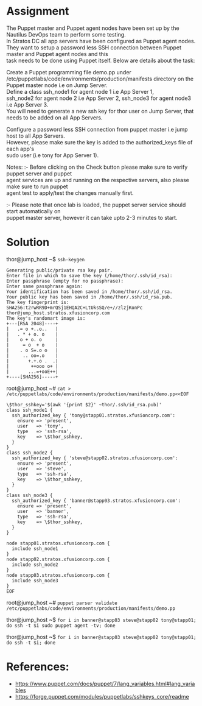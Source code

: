 # Assignment
The Puppet master and Puppet agent nodes have been set up by the Nautilus DevOps team to perform some testing.  
In Stratos DC all app servers have been configured as Puppet agent nodes.  
They want to setup a password less SSH connection between Puppet master and Puppet agent nodes and this  
task needs to be done using Puppet itself. Below are details about the task:

Create a Puppet programming file demo.pp under  
/etc/puppetlabs/code/environments/production/manifests directory on the Puppet master node i.e on Jump Server.  
Define a class ssh_node1 for agent node 1 i.e App Server 1,  
ssh_node2 for agent node 2 i.e App Server 2, ssh_node3 for agent node3 i.e App Server 3.  
You will need to generate a new ssh key for thor user on Jump Server, that needs to be added on all App Servers.

Configure a password less SSH connection from puppet master i.e jump host to all App Servers.  
However, please make sure the key is added to the authorized_keys file of each app's  
sudo user (i.e tony for App Server 1).

Notes: :- Before clicking on the Check button please make sure to verify puppet server and puppet  
agent services are up and running on the respective servers, also please make sure to run puppet  
agent test to apply/test the changes manually first.

:- Please note that once lab is loaded, the puppet server service should start automatically on  
puppet master server, however it can take upto 2-3 minutes to start.

# Solution
thor@jump_host ~$ `ssh-keygen`
```
Generating public/private rsa key pair.
Enter file in which to save the key (/home/thor/.ssh/id_rsa): 
Enter passphrase (empty for no passphrase): 
Enter same passphrase again: 
Your identification has been saved in /home/thor/.ssh/id_rsa.
Your public key has been saved in /home/thor/.ssh/id_rsa.pub.
The key fingerprint is:
SHA256:t2rwRR9D+mrQSj1EHQA2C+LtUksSQ/e+//zlzjKonPc thor@jump_host.stratos.xfusioncorp.com
The key's randomart image is:
+---[RSA 2048]----+
|   .= o +..o..   |
|   . * + o. o    |
|    o + o. o     |
|     = o  + o    |
|    . o S=.o o   |
|     .. oo=.o    |
|       +.+.o .  .|
|        ++ooo o+ |
|       ...=+ooE++|
+----[SHA256]-----+
```
root@jump_host ~# `cat > /etc/puppetlabs/code/environments/production/manifests/demo.pp<<EOF`
```
\$thor_sshkey='$(awk '{print $2}' ~thor/.ssh/id_rsa.pub)'
class ssh_node1 {
  ssh_authorized_key { 'tony@stapp01.stratos.xfusioncorp.com':
    ensure => 'present',
    user   => 'tony',
    type   => 'ssh-rsa',
    key    => \$thor_sshkey,
  }
}
class ssh_node2 {
  ssh_authorized_key { 'steve@stapp02.stratos.xfusioncorp.com':
    ensure => 'present',
    user   => 'steve',
    type   => 'ssh-rsa',
    key    => \$thor_sshkey,
  }
}
class ssh_node3 {
  ssh_authorized_key { 'banner@stapp03.stratos.xfusioncorp.com':
    ensure => 'present',
    user   => 'banner',
    type   => 'ssh-rsa',
    key    => \$thor_sshkey,
  }
}

node stapp01.stratos.xfusioncorp.com {
  include ssh_node1
}
node stapp02.stratos.xfusioncorp.com {
  include ssh_node2
}
node stapp03.stratos.xfusioncorp.com {
  include ssh_node3
}
EOF
```
root@jump_host ~# `puppet parser validate /etc/puppetlabs/code/environments/production/manifests/demo.pp`  

thor@jump_host ~$ `for i in banner@stapp03 steve@stapp02 tony@stapp01; do ssh -t $i sudo puppet agent -tv; done`  

thor@jump_host ~$ `for i in banner@stapp03 steve@stapp02 tony@stapp01; do ssh -t $i; done`

# References:
- https://www.puppet.com/docs/puppet/7/lang_variables.html#lang_variables
- https://forge.puppet.com/modules/puppetlabs/sshkeys_core/readme
